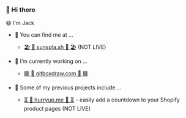 ### 👋 Hi there

😄 I'm Jack

<!--
**sunspla-sh/sunspla-sh** is a ✨ _special_ ✨ repository because its `README.md` (this file) appears on your GitHub profile.

Here are some ideas to get you started:

- 🔭 I’m currently working on ...
- 🌱 I’m currently learning ...
- 👯 I’m looking to collaborate on ...
- 🤔 I’m looking for help with ...
- 💬 Ask me about ...
- 📫 How to reach me: ...
- 😄 Pronouns: ...
- ⚡ Fun fact: ...
-->

- 🔭 You can find me at ...
  - [🏖️ 🌅 sunspla.sh 🌅 🏖️](https://sunspla.sh) (NOT LIVE)

- 🧪 I’m currently working on ...
  - [🟩 🎨 gitboxdraw.com 🎨 🟩](https://gitboxdraw.com)

- 🌱 Some of my previous projects include ...
  - [⏳ 💸 hurryup.me 💸 ⏳](https://hurryup.me) - easily add a countdown to your Shopify product pages (NOT LIVE)
